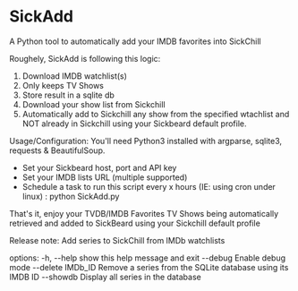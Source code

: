 SickAdd
=======

A Python tool to automatically add your IMDB favorites into SickChill

Roughely, SickAdd is following this logic:
1. Download  IMDB watchlist(s)
2. Only keeps TV Shows
3. Store result in a sqlite db
4. Download your show list from Sickchill
5. Automatically add to Sickchill any show from the specified wtachlist and NOT already in Sickchill using your Sickbeard default profile.

Usage/Configuration:
You'll need Python3 installed with argparse, sqlite3, requests & BeautifulSoup.
- Set your Sickbeard host, port and API key
- Set your IMDB lists URL (multiple supported)
- Schedule a task to run this script every x hours (IE: using cron under linux) : python SickAdd.py

That's it, enjoy your TVDB/IMDB Favorites TV Shows being automatically retrieved and added to SickBeard using your Sickchill default profile


Release note:
Add series to SickChill from IMDb watchlists

options:
  -h, --help        show this help message and exit
  --debug           Enable debug mode
  --delete IMDb_ID  Remove a series from the SQLite database using its IMDB ID
  --showdb          Display all series in the database
